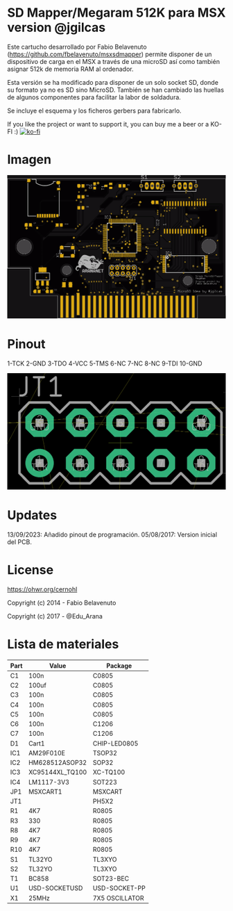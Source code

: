 # SD Mapper/Megaram 512K para MSX version @jgilcas

Este cartucho desarrollado por Fabio Belavenuto  (https://github.com/fbelavenuto/msxsdmapper) permite disponer de un dispositivo de carga en el MSX a través de una microSD así como también asignar 512k de memoria RAM al ordenador.

Esta versión se ha modificado para disponer de un solo socket SD, donde su formato ya no es SD sino MicroSD. También se han cambiado las huellas de algunos componentes para facilitar la labor de soldadura.

Se incluye el esquema y los ficheros gerbers para fabricarlo.

If you like the project or want to support it, you can buy me a beer or a KO-FI :) 
[![ko-fi](https://www.ko-fi.com/img/githubbutton_sm.svg)](https://ko-fi.com/H2H51MPWG)

# Imagen

<img src="https://github.com/arananet/SdMapperMSXJGILCAS/blob/master/images/front.png?raw=true" width="700">

# Pinout

1-TCK
2-GND
3-TDO
4-VCC
5-TMS
6-NC
7-NC
8-NC
9-TDI
10-GND

<img src="https://github.com/arananet/SdMapperMSXJGILCAS/blob/master/images/pinout_nuevo.png?raw=true" width="700">

# Updates

13/09/2023: Añadido pinout de programación.
05/08/2017: Version inicial del PCB.

# License

https://ohwr.org/cernohl

Copyright (c) 2014 - Fabio Belavenuto

Copyright (c) 2017 - @Edu_Arana

# Lista de materiales

| Part          | Value                   | Package                        |
| ------------- | ----------------------- | ------------------------------ |      
|  C1           | 100n                    | C0805                          |
|  C2           | 100uf                   | C0805                          |
|  C3           | 100n                    | C0805                          |
|  C4           | 100n                    | C0805                          |
|  C5           | 100n                    | C0805                          |
|  C6           | 100n                    | C1206                          |
|  C7           | 100n                    | C1206                          |
|  D1           | Cart1                   | CHIP-LED0805                   |
|  IC1          | AM29F010E               | TSOP32                         |
|  IC2          | HM628512ASOP32          | SOP32                          |
|  IC3          | XC95144XL_TQ100         | XC-TQ100                       |
|  IC4          | LM1117-3V3              | SOT223                         |
|  JP1          | MSXCART1                | MSXCART                        |
|  JT1          |                         | PH5X2                          |
|  R1           | 4K7                     | R0805                          |
|  R3           | 330                     | R0805                          |
|  R8           | 4K7                     | R0805                          |
|  R9           | 4K7                     | R0805                          |
|  R10          | 4K7                     | R0805                          |
|  S1           | TL32YO                  | TL3XYO                         |
|  S2           | TL32YO                  | TL3XYO                         |
|  T1           | BC858                   | SOT23-BEC                      |
|  U1           | USD-SOCKETUSD           | USD-SOCKET-PP                  |
|  X1           | 25MHz                   | 7X5 OSCILLATOR                 |



